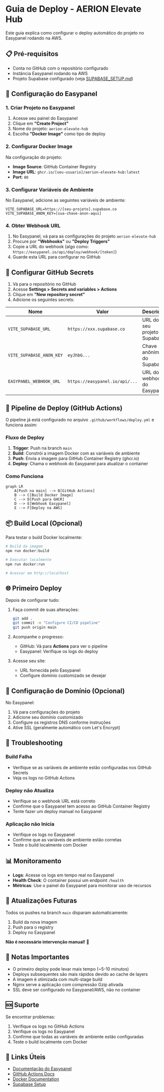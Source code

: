 # Guia de Deploy - AERION Elevate Hub

Este guia explica como configurar o deploy automático do projeto no Easypanel rodando na AWS.

## 📋 Pré-requisitos

- Conta no GitHub com o repositório configurado
- Instância Easypanel rodando na AWS
- Projeto Supabase configurado (veja [SUPABASE_SETUP.md](./SUPABASE_SETUP.md))

## 🚀 Configuração do Easypanel

### 1. Criar Projeto no Easypanel

1. Acesse seu painel do Easypanel
2. Clique em **"Create Project"**
3. Nome do projeto: `aerion-elevate-hub`
4. Escolha **"Docker Image"** como tipo de deploy

### 2. Configurar Docker Image

Na configuração do projeto:

- **Image Source**: GitHub Container Registry
- **Image URL**: `ghcr.io/[seu-usuario]/aerion-elevate-hub:latest`
- **Port**: `80`

### 3. Configurar Variáveis de Ambiente

No Easypanel, adicione as seguintes variáveis de ambiente:

```
VITE_SUPABASE_URL=https://[seu-projeto].supabase.co
VITE_SUPABASE_ANON_KEY=[sua-chave-anon-aqui]
```

### 4. Obter Webhook URL

1. No Easypanel, vá para as configurações do projeto `aerion-elevate-hub`
2. Procure por **"Webhooks"** ou **"Deploy Triggers"**
3. Copie a URL do webhook (algo como: `https://easypanel.io/api/deploy/webhook/[token]`)
4. Guarde esta URL para configurar no GitHub

## 🔐 Configurar GitHub Secrets

1. Vá para o repositório no GitHub
2. Acesse **Settings > Secrets and variables > Actions**
3. Clique em **"New repository secret"**
4. Adicione os seguintes secrets:

| Nome | Valor | Descrição |
|------|-------|-----------|
| `VITE_SUPABASE_URL` | `https://xxx.supabase.co` | URL do seu projeto Supabase |
| `VITE_SUPABASE_ANON_KEY` | `eyJhbG...` | Chave anônima do Supabase |
| `EASYPANEL_WEBHOOK_URL` | `https://easypanel.io/api/...` | URL do webhook do Easypanel |

## 🔄 Pipeline de Deploy (GitHub Actions)

O pipeline já está configurado no arquivo `.github/workflows/deploy.yml` e funciona assim:

### Fluxo de Deploy

1. **Trigger**: Push na branch `main`
2. **Build**: Constrói a imagem Docker com as variáveis de ambiente
3. **Push**: Envia a imagem para GitHub Container Registry (ghcr.io)
4. **Deploy**: Chama o webhook do Easypanel para atualizar o container

### Como Funciona

```mermaid
graph LR
    A[Push na main] --> B[GitHub Actions]
    B --> C[Build Docker Image]
    C --> D[Push para GHCR]
    D --> E[Webhook Easypanel]
    E --> F[Deploy na AWS]
```

## 📦 Build Local (Opcional)

Para testar o build Docker localmente:

```bash
# Build da imagem
npm run docker:build

# Executar localmente
npm run docker:run

# Acessar em http://localhost
```

## 🌐 Primeiro Deploy

Depois de configurar tudo:

1. Faça commit de suas alterações:
   ```bash
   git add .
   git commit -m "Configure CI/CD pipeline"
   git push origin main
   ```

2. Acompanhe o progresso:
   - GitHub: Vá para **Actions** para ver o pipeline
   - Easypanel: Verifique os logs do deploy

3. Acesse seu site:
   - URL fornecida pelo Easypanel
   - Configure domínio customizado se desejar

## 🔧 Configuração de Domínio (Opcional)

No Easypanel:

1. Vá para configurações do projeto
2. Adicione seu domínio customizado
3. Configure os registros DNS conforme instruções
4. Ative SSL (geralmente automático com Let's Encrypt)

## 🐛 Troubleshooting

### Build Falha

- Verifique se as variáveis de ambiente estão configuradas nos GitHub Secrets
- Veja os logs no GitHub Actions

### Deploy não Atualiza

- Verifique se o webhook URL está correto
- Confirme que o Easypanel tem acesso ao GitHub Container Registry
- Tente fazer um deploy manual no Easypanel

### Aplicação não Inicia

- Verifique os logs no Easypanel
- Confirme que as variáveis de ambiente estão corretas
- Teste o build localmente com Docker

## 📊 Monitoramento

- **Logs**: Acesse os logs em tempo real no Easypanel
- **Health Check**: O container possui um endpoint `/health`
- **Métricas**: Use o painel do Easypanel para monitorar uso de recursos

## 🔄 Atualizações Futuras

Todos os pushes na branch `main` disparam automaticamente:

1. Build da nova imagem
2. Push para o registry
3. Deploy no Easypanel

**Não é necessário intervenção manual!** 🎉

## 📝 Notas Importantes

- O primeiro deploy pode levar mais tempo (~5-10 minutos)
- Deploys subsequentes são mais rápidos devido ao cache de layers
- A imagem é otimizada com multi-stage build
- Nginx serve a aplicação com compressão Gzip ativada
- SSL deve ser configurado no Easypanel/AWS, não no container

## 🆘 Suporte

Se encontrar problemas:

1. Verifique os logs no GitHub Actions
2. Verifique os logs no Easypanel
3. Confirme que todas as variáveis de ambiente estão configuradas
4. Teste o build localmente com Docker

## 🔗 Links Úteis

- [Documentação do Easypanel](https://easypanel.io/docs)
- [GitHub Actions Docs](https://docs.github.com/actions)
- [Docker Documentation](https://docs.docker.com/)
- [Supabase Setup](./SUPABASE_SETUP.md)


